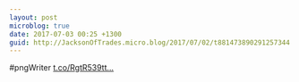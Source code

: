 ```yaml
---
layout: post
microblog: true
date: 2017-07-03 00:25 +1300
guid: http://JacksonOfTrades.micro.blog/2017/07/02/t881473890291257344.html
---
```

#pngWriter [t.co/RgtR539tt...](https://t.co/RgtR539ttb)
